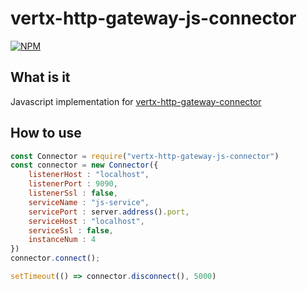 # vertx-http-gateway-js-connector
[![NPM](https://img.shields.io/npm/v/vertx-http-gateway-js-connector.svg)](https://www.npmjs.com/package/vertx-http-gateway-js-connector)
## What is it
Javascript implementation for [vertx-http-gateway-connector](https://github.com/pangzixiang/vertx-http-gateway)
## How to use
```js
const Connector = require("vertx-http-gateway-js-connector")
const connector = new Connector({
    listenerHost : "localhost",
    listenerPort : 9090,
    listenerSsl : false,
    serviceName : "js-service",
    servicePort : server.address().port,
    serviceHost : "localhost",
    serviceSsl : false,
    instanceNum : 4
})
connector.connect();

setTimeout(() => connector.disconnect(), 5000)
```